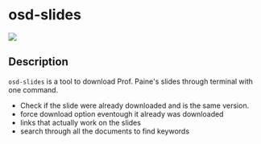# osd-slides

[![](https://img.shields.io/badge/project-link-green)](https://github.com/kkarakas/osd-slides)

## Description
`osd-slides` is a tool to download Prof. Paine's slides through terminal with one command. 
- Check if the slide were already downloaded and is the same version.
- force download option eventough it already was downloaded
- links that actually work on the slides
- search through all the documents to find keywords 
